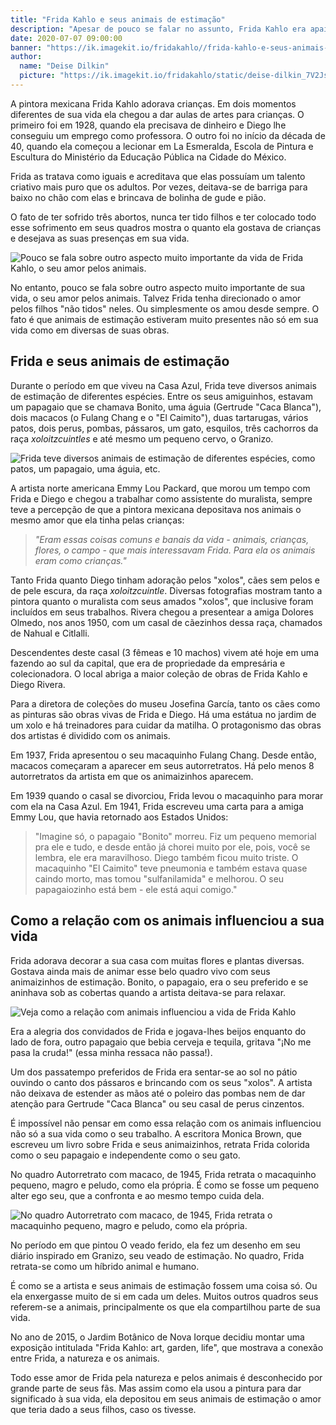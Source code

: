 ```yaml
---
title: "Frida Kahlo e seus animais de estimação"
description: "Apesar de pouco se falar no assunto, Frida Kahlo era apaixonada por animais. Tanto é que teve diferentes animais de estimação e também os retratou em diversas obras."
date: 2020-07-07 09:00:00
banner: "https://ik.imagekit.io/fridakahlo//frida-kahlo-e-seus-animais-de-estimacao_T6Kvljz4p.jpg"
author:
  name: "Deise Dilkin"
  picture: "https://ik.imagekit.io/fridakahlo/static/deise-dilkin_7V2JsjZhA.jpg"
---
```


A pintora mexicana Frida Kahlo adorava crianças. Em dois momentos diferentes de sua vida ela chegou a dar aulas de artes para crianças. O primeiro foi em 1928, quando ela precisava de dinheiro e Diego lhe conseguiu um emprego como professora. O outro foi no início da década de 40, quando ela começou a lecionar em La Esmeralda, Escola de Pintura e Escultura do Ministério da Educação Pública na Cidade do México.

Frida as tratava como iguais e acreditava que elas possuíam um talento criativo mais puro que os adultos. Por vezes, deitava-se de barriga para baixo no chão com elas e brincava de bolinha de gude e pião.

O fato de ter sofrido três abortos, nunca ter tido filhos e ter colocado todo esse sofrimento em seus quadros mostra o quanto ela gostava de crianças e desejava as suas presenças em sua vida.

![Pouco se fala sobre outro aspecto muito importante da vida de Frida Kahlo, o seu amor pelos animais.](https://ik.imagekit.io/fridakahlo//frida-e-cervo_K9BPNJNeZv.jpg)

No entanto, pouco se fala sobre outro aspecto muito importante de sua vida, o seu amor pelos animais. Talvez Frida tenha direcionado o amor pelos filhos "não tidos" neles. Ou simplesmente os amou desde sempre. O fato é que animais de estimação estiveram muito presentes não só em sua vida como em diversas de suas obras.

## Frida e seus animais de estimação

Durante o período em que viveu na Casa Azul, Frida teve diversos animais de estimação de diferentes espécies. Entre os seus amiguinhos, estavam um papagaio que se chamava Bonito, uma águia (Gertrude "Caca Blanca"), dois macacos (o Fulang Chang e o "El Caimito"), duas tartarugas, vários patos, dois perus, pombas, pássaros, um gato, esquilos, três cachorros da raça _xoloitzcuintles_ e até mesmo um pequeno cervo, o Granizo.

![Frida teve diversos animais de estimação de diferentes espécies, como patos, um papagaio, uma águia, etc.](https://ik.imagekit.io/fridakahlo//frida-e-aves_1EKQenCDlUi.jpg)

A artista norte americana Emmy Lou Packard, que morou um tempo com Frida e Diego e chegou a trabalhar como assistente do muralista, sempre teve a percepção de que a pintora mexicana depositava nos animais o mesmo amor que ela tinha pelas crianças:

> _"Eram essas coisas comuns e banais da vida - animais, crianças, flores, o campo - que mais interessavam Frida. Para ela os animais eram como crianças."_

Tanto Frida quanto Diego tinham adoração pelos "xolos", cães sem pelos e de pele escura, da raça _xoloitzcuintle_. Diversas fotografias mostram tanto a pintora quanto o muralista com seus amados "xolos", que inclusive foram incluídos em seus trabalhos. Rivera chegou a presentear a amiga Dolores Olmedo, nos anos 1950, com um casal de cãezinhos dessa raça, chamados de Nahual e Citlalli.

Descendentes deste casal (3 fêmeas e 10 machos) vivem até hoje em uma fazendo ao sul da capital, que era de propriedade da empresária e colecionadora. O local abriga a maior coleção de obras de Frida Kahlo e Diego Rivera.

Para a diretora de coleções do museu Josefina García, tanto os cães como as pinturas são obras vivas de Frida e Diego. Há uma estátua no jardim de um xolo e há treinadores para cuidar da matilha. O protagonismo das obras dos artistas é dividido com os animais.

Em 1937, Frida apresentou o seu macaquinho Fulang Chang. Desde então, macacos começaram a aparecer em seus autorretratos. Há pelo menos 8 autorretratos da artista em que os animaizinhos aparecem.

Em 1939 quando o casal se divorciou, Frida levou o macaquinho para morar com ela na Casa Azul. Em 1941, Frida escreveu uma carta para a amiga Emmy Lou, que havia retornado aos Estados Unidos:

> "Imagine só, o papagaio "Bonito" morreu. Fiz um pequeno memorial pra ele e tudo, e desde então já chorei muito por ele, pois, você se lembra, ele era maravilhoso. Diego também ficou muito triste. O macaquinho "El Caimito" teve pneumonia e também estava quase caindo morto, mas tomou "sulfanilamida" e melhorou. O seu papagaiozinho está bem - ele está aqui comigo."

## Como a relação com os animais influenciou a sua vida

Frida adorava decorar a sua casa com muitas flores e plantas diversas. Gostava ainda mais de animar esse belo quadro vivo com seus animaizinhos de estimação. Bonito, o papagaio, era o seu preferido e se aninhava sob as cobertas quando a artista deitava-se para relaxar.

![Veja como a relação com animais influenciou a vida de Frida Kahlo](https://ik.imagekit.io/fridakahlo//frida-ferida_4rd9bl2bui.jpg)

Era a alegria dos convidados de Frida e jogava-lhes beijos enquanto do lado de fora, outro papagaio que bebia cerveja e tequila, gritava "¡No me pasa la cruda!" (essa minha ressaca não passa!).

Um dos passatempo preferidos de Frida era sentar-se ao sol no pátio ouvindo o canto dos pássaros e brincando com os seus "xolos". A artista não deixava de estender as mãos até o poleiro das pombas nem de dar atenção para Gertrude "Caca Blanca" ou seu casal de perus cinzentos.

É impossível não pensar em como essa relação com os animais influenciou não só a sua vida como o seu trabalho. A escritora Monica Brown, que escreveu um livro sobre Frida e seus animaizinhos, retrata Frida colorida como o seu papagaio e independente como o seu gato.

No quadro Autorretrato com macaco, de 1945, Frida retrata o macaquinho pequeno, magro e peludo, como ela própria. É como se fosse um pequeno alter ego seu, que a confronta e ao mesmo tempo cuida dela.

![No quadro Autorretrato com macaco, de 1945, Frida retrata o macaquinho pequeno, magro e peludo, como ela própria.](https://ik.imagekit.io/fridakahlo//frida-e-macaco_2o9yh_s8v.jpg)

No período em que pintou O veado ferido, ela fez um desenho em seu diário inspirado em Granizo, seu veado de estimação. No quadro, Frida retrata-se como um híbrido animal e humano.

É como se a artista e seus animais de estimação fossem uma coisa só. Ou ela enxergasse muito de si em cada um deles. Muitos outros quadros seus referem-se a animais, principalmente os que ela compartilhou parte de sua vida.

No ano de 2015, o Jardim Botânico de Nova Iorque decidiu montar uma exposição intitulada "Frida Kahlo: art, garden, life", que mostrava a conexão entre Frida, a natureza e os animais.

Todo esse amor de Frida pela natureza e pelos animais é desconhecido por grande parte de seus fãs. Mas assim como ela usou a pintura para dar significado à sua vida, ela depositou em seus animais de estimação o amor que teria dado a seus filhos, caso os tivesse.
